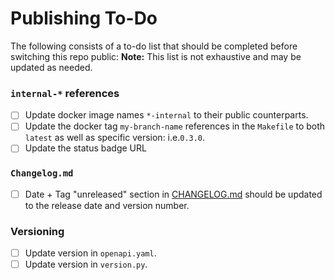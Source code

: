 # Publishing To-Do

The following consists of a to-do list that should be completed before switching this
repo public:
**Note:** This list is not exhaustive and may be updated as needed.

### `internal-*` references

- [ ] Update docker image names `*-internal` to their public counterparts.
- [ ] Update the docker tag `my-branch-name` references in the `Makefile` to both `latest` as well as specific version: i.e.`0.3.0`.
- [ ] Update the status badge URL

### `Changelog.md`

- [ ] Date + Tag "unreleased" section in [CHANGELOG.md](CHANGELOG.md) should be updated to the release date and version number.

### Versioning

- [ ] Update version in `openapi.yaml`.
- [ ] Update version in `version.py`.
